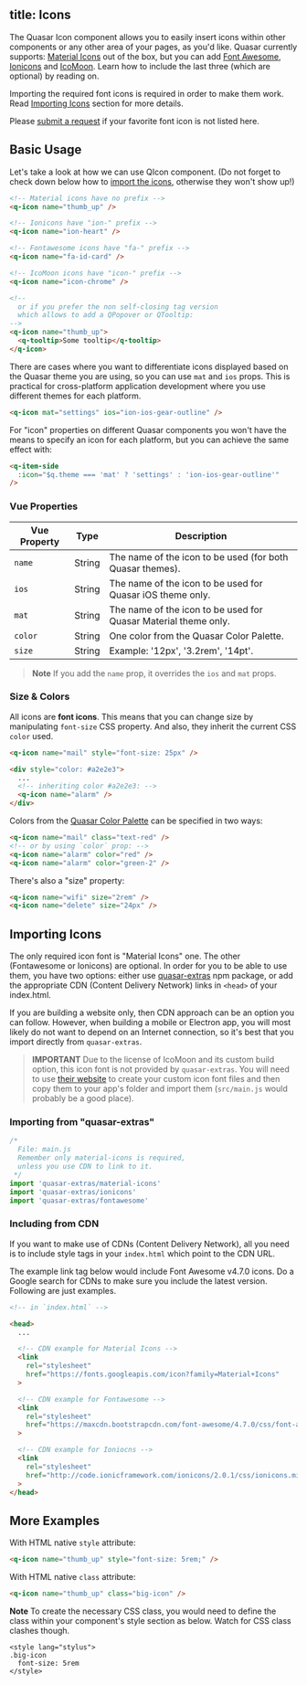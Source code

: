 title: Icons
---

The Quasar Icon component allows you to easily insert icons within other components or any other area of your pages, as you'd like.
Quasar currently supports: [Material Icons](https://material.io/icons/) out of the box, but you can add [Font Awesome](http://fontawesome.io/icons/), [Ionicons](http://ionicons.com/) and [IcoMoon](https://icomoon.io/). Learn how to include the last three (which are optional) by reading on.

Importing the required font icons is required in order to make them work. Read [Importing Icons](#Importing-Icons) section for more details.

Please [submit a request](https://github.com/quasarframework/quasar/issues/new) if your favorite font icon is not listed here.

## Basic Usage
Let's take a look at how we can use QIcon component. (Do not forget to check down below how to [import the icons](#Importing-Icons), otherwise they won't show up!)

```html
<!-- Material icons have no prefix -->
<q-icon name="thumb_up" />

<!-- Ionicons have "ion-" prefix -->
<q-icon name="ion-heart" />

<!-- Fontawesome icons have "fa-" prefix -->
<q-icon name="fa-id-card" />

<!-- IcoMoon icons have "icon-" prefix -->
<q-icon name="icon-chrome" />

<!--
  or if you prefer the non self-closing tag version
  which allows to add a QPopover or QTooltip:
-->
<q-icon name="thumb_up">
  <q-tooltip>Some tooltip</q-tooltip>
</q-icon>
```

There are cases where you want to differentiate icons displayed based on the Quasar theme you are using, so you can use `mat` and `ios` props. This is practical for cross-platform application development where you use different themes for each platform.
```html
<q-icon mat="settings" ios="ion-ios-gear-outline" />
```

For "icon" properties on different Quasar components you won't have the means to specify an icon for each platform, but you can achieve the same effect with:

```html
<q-item-side
  :icon="$q.theme === 'mat' ? 'settings' : 'ion-ios-gear-outline'"
/>
```

### Vue Properties
| Vue Property | Type | Description |
| --- | --- | --- |
| `name` | String | The name of the icon to be used (for both Quasar themes). |
| `ios` | String | The name of the icon to be used for Quasar iOS theme only. |
| `mat` | String | The name of the icon to be used for Quasar Material theme only. |
| `color` | String | One color from the Quasar Color Palette. |
| `size` | String | Example: '12px', '3.2rem', '14pt'. |

> **Note**
> If you add the `name` prop, it overrides the `ios` and `mat` props.

### Size & Colors
All icons are **font icons**. This means that you can change size by manipulating `font-size` CSS property. And also, they inherit the current CSS `color` used.

```html
<q-icon name="mail" style="font-size: 25px" />

<div style="color: #a2e2e3">
  ...
  <!-- inheriting color #a2e2e3: -->
  <q-icon name="alarm" />
</div>
```

Colors from the [Quasar Color Palette](/components/color-palette.html) can be specified in two ways:
```html
<q-icon name="mail" class="text-red" />
<!-- or by using `color` prop: -->
<q-icon name="alarm" color="red" />
<q-icon name="alarm" color="green-2" />
```

There's also a "size" property:
```html
<q-icon name="wifi" size="2rem" />
<q-icon name="delete" size="24px" />
```

## Importing Icons
The only required icon font is "Material Icons" one. The other (Fontawesome or Ionicons) are optional. In order for you to be able to use them, you have two options: either use [quasar-extras](https://github.com/quasarframework/quasar-extras) npm package, or add the appropriate CDN (Content Delivery Network) links in `<head>` of your index.html.

If you are building a website only, then CDN approach can be an option you can follow. However, when building a mobile or Electron app, you will most likely do not want to depend on an Internet connection, so it's best that you import directly from `quasar-extras`.

> **IMPORTANT**
> Due to the license of IcoMoon and its custom build option, this icon font is not provided by `quasar-extras`. You will need to use [their website](https://icomoon.io/app/#/select) to create your custom icon font files and then copy them to your app's folder and import them (`src/main.js` would probably be a good place).

### Importing from "quasar-extras"

```js
/*
  File: main.js
  Remember only material-icons is required,
  unless you use CDN to link to it.
 */
import 'quasar-extras/material-icons'
import 'quasar-extras/ionicons'
import 'quasar-extras/fontawesome'
```

### Including from CDN
If you want to make use of CDNs (Content Delivery Network), all you need is to include style tags in your `index.html` which point to the CDN URL.

The example link tag below would include Font Awesome v4.7.0 icons. Do a Google search for CDNs to make sure you include the latest version. Following are just examples.

```html
<!-- in `index.html` -->

<head>
  ...

  <!-- CDN example for Material Icons -->
  <link
    rel="stylesheet"
    href="https://fonts.googleapis.com/icon?family=Material+Icons"
  >

  <!-- CDN example for Fontawesome -->
  <link
    rel="stylesheet"
    href="https://maxcdn.bootstrapcdn.com/font-awesome/4.7.0/css/font-awesome.min.css"
  >

  <!-- CDN example for Ioniocns -->
  <link
    rel="stylesheet"
    href="http://code.ionicframework.com/ionicons/2.0.1/css/ionicons.min.css"
  >
</head>
```

## More Examples

With HTML native `style` attribute:

```html
<q-icon name="thumb_up" style="font-size: 5rem;" />
```

With HTML native `class` attribute:

```html
<q-icon name="thumb_up" class="big-icon" />
```

**Note**
To create the necessary CSS class, you would need to define the class within your component's style section as below. Watch for CSS class clashes though.

```stylus
<style lang="stylus">
.big-icon
  font-size: 5rem
</style>
```
